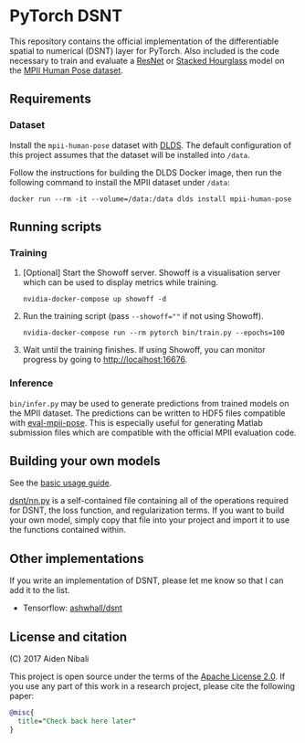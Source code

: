 # PyTorch DSNT

This repository contains the official implementation of the differentiable
spatial to numerical (DSNT) layer for PyTorch. Also included is the code
necessary to train and evaluate a
[ResNet](https://arxiv.org/abs/1512.03385) or
[Stacked Hourglass](https://arxiv.org/abs/1603.06937) model
on the [MPII Human Pose dataset](http://human-pose.mpi-inf.mpg.de/).

## Requirements

### Dataset

Install the `mpii-human-pose` dataset with [DLDS](https://github.com/anibali/dlds).
The default configuration of this project assumes that the dataset will be
installed into `/data`.

Follow the instructions for building the DLDS Docker image, then run the
following command to install the MPII dataset under `/data`:

```
docker run --rm -it --volume=/data:/data dlds install mpii-human-pose
```

## Running scripts

### Training

1. [Optional] Start the Showoff server. Showoff is a visualisation server which can be used to
   display metrics while training.
   ```
   nvidia-docker-compose up showoff -d
   ```
2. Run the training script (pass `--showoff=""` if not using Showoff).
   ```
   nvidia-docker-compose run --rm pytorch bin/train.py --epochs=100
   ```
3. Wait until the training finishes. If using Showoff, you can monitor progress by going to
   [http://localhost:16676](http://localhost:16676).

### Inference

`bin/infer.py` may be used to generate predictions from trained models on the
MPII dataset. The predictions can be written to HDF5 files compatible with
[eval-mpii-pose](https://github.com/anibali/eval-mpii-pose). This is especially
useful for generating Matlab submission files which are compatible with the
official MPII evaluation code.

## Building your own models

See the [basic usage guide](examples/basic_usage.md).

[dsnt/nn.py](dsnt/nn.py) is a self-contained file containing all of the
operations required for DSNT, the loss function, and regularization
terms. If you want to build your own model, simply copy that file into
your project and import it to use the functions contained within.

## Other implementations

If you write an implementation of DSNT, please let me know so that I can add it
to the list.

* Tensorflow: [ashwhall/dsnt](https://github.com/ashwhall/dsnt)

## License and citation

(C) 2017 Aiden Nibali

This project is open source under the terms of the
[Apache License 2.0](https://www.apache.org/licenses/LICENSE-2.0.html). If you use any part of this
work in a research project, please cite the following paper:

```bibtex
@misc{
  title="Check back here later"
}
```
